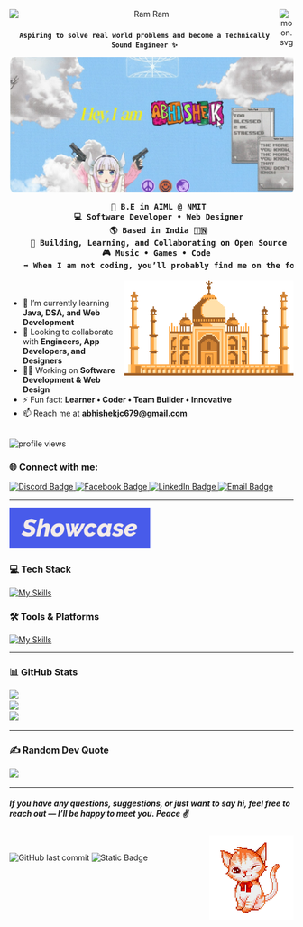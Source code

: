 <p align="center">
  <img src="https://em-content.zobj.net/source/apple/391/folded-hands_light-skin-tone_1f64f-1f3fb_1f3fb.png" width="25" align="left"> 
  Ram Ram 
  <img align="right" width="25" src="https://moon-svg.minung.dev/moon.svg?theme=basic" alt="moon.svg" />
</p>

**<h4 align="center">`Aspiring to solve real world problems and become a Technically Sound Engineer ✨`**  

![namaste](gitBanner.svg)

<pre align="center">
   💼 B.E in AIML @ NMIT
   💻 Software Developer • Web Designer
   🌎 Based in India 🇮🇳
   🚀 Building, Learning, and Collaborating on Open Source
   🎮 Music • Games • Code 
   ➡️ When I am not coding, you’ll probably find me on the football pitch.
</pre>
</h4>

<img src="taj.png" alt="taj" align="right" width="300"> <br>

* 🌱 I’m currently learning **Java, DSA, and Web Development**
* 🤝 Looking to collaborate with **Engineers, App Developers, and Designers**
* 👨‍💻 Working on **Software Development & Web Design**
* ⚡ Fun fact: **Learner • Coder • Team Builder • Innovative**
* 📫 Reach me at **[abhishekjc679@gmail.com](mailto:abhishekjc679@gmail.com)**

<br>
<img src="https://komarev.com/ghpvc/?username=Abhishekjc19&label=Profile%20views&color=0e75b6&style=for-the-badge" alt="profile views"/>

<h3 align="left">🌐 Connect with me:</h3>

<a href="https://discord.com/invite/sYuacDGS">
  <img width="120" src="https://img.shields.io/badge/-Discord?style=for-the-badge&logo=discord&logoColor=fff&label=Discord&labelColor=000&color=000" alt="Discord Badge" />
</a>
<a href="https://www.facebook.com/ABHISHEK/">
  <img width="120" src="https://img.shields.io/badge/-Facebook?style=for-the-badge&logo=facebook&logoColor=fff&label=Facebook&labelColor=000&color=000" alt="Facebook Badge" />
</a>
<a href="https://www.linkedin.com/in/abhishek-j-c-78855829b">
  <img width="120" src="https://img.shields.io/badge/-LinkedIn?style=for-the-badge&logo=linkedin&logoColor=fff&label=LinkedIn&labelColor=000&color=000" alt="LinkedIn Badge" />
</a>
<a href="mailto:abhishekjc679@gmail.com">
  <img width="104" src="https://img.shields.io/badge/-gmail?style=for-the-badge&logo=gmail&logoColor=fff&logoSize=auto&label=Email&labelColor=000&color=000" alt="Email Badge" />
</a>

---

<img src="showcase.png" alt="showcase" width="250">

### 💻 Tech Stack

[![My Skills](https://skillicons.dev/icons?i=c,python,java,html,css,js,ts,react,nodejs,express,spring,hibernate,git,github,postman,firebase,mysql,mongodb&theme=light)](https://skillicons.dev)

### 🛠 Tools & Platforms
[![My Skills](https://skillicons.dev/icons?i=vscode,idea,kubernetes,maven&theme=light)](https://skillicons.dev)

---

### 📊 GitHub Stats

![](https://github-readme-stats.vercel.app/api?username=Abhishekjc19&theme=dark&hide_border=false&include_all_commits=false&count_private=false)<br/>
![](https://nirzak-streak-stats.vercel.app/?user=Abhishekjc19&theme=dark&hide_border=false)<br/>
![](https://github-readme-stats.vercel.app/api/top-langs/?username=Abhishekjc19&theme=dark&hide_border=false&layout=compact)

---

### ✍️ Random Dev Quote
![](https://quotes-github-readme.vercel.app/api?type=horizontal&theme=radical)

---

##### If you have any questions, suggestions, or just want to say hi, feel free to reach out — I’ll be happy to meet you. Peace ✌️  
<img src="cat.png" alt="cat winking" width="150" align="right">

<br>

![GitHub last commit](https://img.shields.io/github/last-commit/Abhishekjc19/Abhishekjc19?style=for-the-badge&logo=git&logoColor=fff&labelColor=000&color=32a632)
![Static Badge](https://img.shields.io/badge/-Created%20By?style=for-the-badge&logo=github&logoColor=FFF&label=Abhishekjc19&labelColor=000&color=000)
